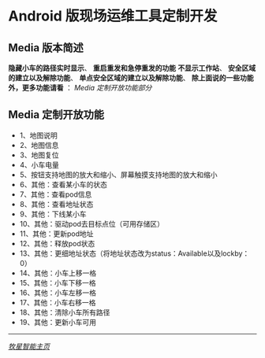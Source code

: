 # Android 版现场运维工具定制开发


## Media 版本简述

**隐藏小车的路径实时显示**、
**重启重发和急停重发的功能**
**不显示工作站**、
**安全区域的建立以及解除功能**、
**单点安全区域的建立以及解除功能**、
**除上面说的一些功能外，更多功能请看** ： *Media 定制开放功能部分*

## Media 定制开放功能 

* 1、地图说明
* 2、地图信息
* 3、地图复位
* 4、小车电量
* 5、按钮支持地图的放大和缩小、屏幕触摸支持地图的放大和缩小
* 6、其他：查看某小车的状态
* 7、其他：查看pod信息
* 8、其他：查看地址状态
* 9、其他：下线某小车
* 10、其他：驱动pod去目标点位（可用存储区）
* 11、其他：更新pod地址
* 12、其他：释放pod状态
* 13、其他：更细地址状态（将地址状态改为status：Available以及lockby：0）
* 14、其他：小车上移一格
* 15、其他：小车下移一格
* 16、其他：小车左移一格
* 17、其他：小车右移一格
* 18、其他：清除小车所有路径
* 19、其他：更新小车可用

---
*[牧星智能主页](http://www.mushiny.com/)*
